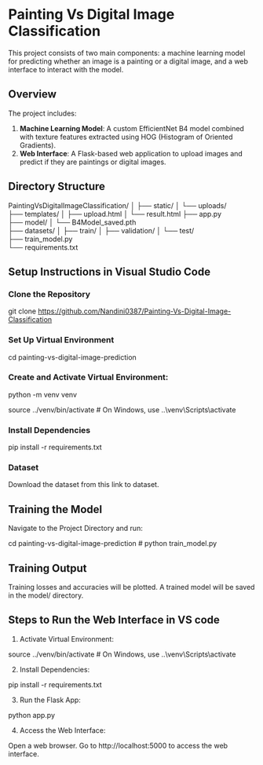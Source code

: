 # Painting Vs Digital Image Classification

This project consists of two main components: a machine learning model for predicting whether an image is a painting or a digital image, and a web interface to interact with the model.


## Overview

The project includes:
1. **Machine Learning Model**: A custom EfficientNet B4 model combined with texture features extracted using HOG (Histogram of Oriented Gradients).
2. **Web Interface**: A Flask-based web application to upload images and predict if they are paintings or digital images.

## Directory Structure
PaintingVsDigitalImageClassification/
│
├── static/
│   └── uploads/  
├── templates/
│   ├── upload.html
│   └── result.html
├── app.py  
├── model/
│   └── B4Model_saved.pth  
├── datasets/
│   ├── train/ 
│   ├── validation/ 
│   └── test/  
├── train_model.py   
└── requirements.txt 

## Setup Instructions in Visual Studio Code

### Clone the Repository

git clone https://github.com/Nandini0387/Painting-Vs-Digital-Image-Classification


### Set Up Virtual Environment

cd painting-vs-digital-image-prediction


### Create and Activate Virtual Environment:

python -m venv venv

source ../venv/bin/activate  # On Windows, use ..\venv\Scripts\activate

### Install Dependencies

pip install -r requirements.txt

### Dataset

Download the dataset from this link to dataset.

## Training the Model
Navigate to the Project Directory and run:

cd painting-vs-digital-image-prediction #
python train_model.py

## Training Output
Training losses and accuracies will be plotted.
A trained model will be saved in the model/ directory.

## Steps to Run the Web Interface in VS code
1. Activate Virtual Environment:

  source ../venv/bin/activate  # On Windows, use ..\venv\Scripts\activate

2. Install Dependencies:

  pip install -r requirements.txt

3. Run the Flask App:

  python app.py

4. Access the Web Interface:

  Open a web browser.
  Go to http://localhost:5000 to access the web interface.

